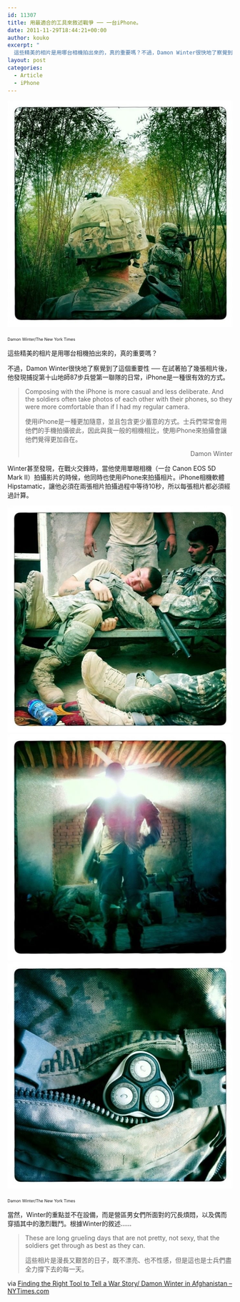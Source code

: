 ```yaml
---
id: 11307
title: 用最適合的工具來敘述戰爭 ── 一台iPhone。
date: 2011-11-29T18:44:21+00:00
author: kouko
excerpt: "
  這些精美的相片是用哪台相機拍出來的，真的重要嗎？不過，Damon Winter很快地了察覺到了這個重要性 ── 在試著拍了幾張相片後，他發現捕捉第十山地師87步兵營第一聯隊的日常，iPhone是一種很有效的方式。"
layout: post
categories:
  - Article
  - iPhone
---
```

<img alt="Finding the Right Tool Tell War Story iphone Demon Winter 01 1" border="0" class="shadow_img" src="/img/2011-11-29-finding-the-right-tool-iphone-to-tell-a-war-story/Finding-the-Right-Tool-Tell-War-Story-iphone-Demon-Winter_01-1.jpg" title="Finding-the-Right-Tool-Tell-War-Story-iphone-Demon-Winter_01-1.jpg" width="525" />

<span style="font-size: xx-small;">Damon Winter/The New York Times</span>

這些精美的相片是用哪台相機拍出來的，真的重要嗎？

不過，Damon Winter很快地了察覺到了這個重要性 ── 在試著拍了幾張相片後，他發現捕捉第十山地師87步兵營第一聯隊的日常，iPhone是一種很有效的方式。

> Composing with the iPhone is more casual and less deliberate. And the soldiers often take photos of each other with their phones, so they were more comfortable than if I had my regular camera.
>
> 使用iPhone是一種更加隨意，並且包含更少蓄意的方式。士兵們常常會用他們的手機拍攝彼此，因此與我一般的相機相比，使用iPhone來拍攝會讓他們覺得更加自在。
>
> <p style="text-align: right;">
>   Damon Winter
> </p>

Winter甚至發現，在戰火交鋒時，當他使用單眼相機（一台 Canon EOS 5D Mark II）拍攝影片的時候，他同時也使用iPhone來拍攝相片。iPhone相機軟體Hipstamatic，讓他必須在兩張相片拍攝過程中等待10秒，所以每張相片都必須經過計算。

<img alt="Finding the Right Tool Tell War Story iphone Demon Winter 10" border="0" src="/img/2011-11-29-finding-the-right-tool-iphone-to-tell-a-war-story/Finding-the-Right-Tool-Tell-War-Story-iphone-Demon-Winter_10.jpg" title="Finding-the-Right-Tool-Tell-War-Story-iphone-Demon-Winter_10.jpg" /><img alt="Finding the Right Tool Tell War Story iphone Demon Winter 16" border="0" src="/img/2011-11-29-finding-the-right-tool-iphone-to-tell-a-war-story/Finding-the-Right-Tool-Tell-War-Story-iphone-Demon-Winter_16.jpg" title="Finding-the-Right-Tool-Tell-War-Story-iphone-Demon-Winter_16.jpg" /><img alt="Finding the Right Tool Tell War Story iphone Demon Winter 11" border="0" src="/img/2011-11-29-finding-the-right-tool-iphone-to-tell-a-war-story/Finding-the-Right-Tool-Tell-War-Story-iphone-Demon-Winter_11.jpg" style="border: 0px initial initial;" title="Finding-the-Right-Tool-Tell-War-Story-iphone-Demon-Winter_11.jpg"  />

<span style="font-size: xx-small;">Damon Winter/The New York Times</span>

當然，Winter的重點並不在設備，而是營區男女們所面對的冗長煩悶，以及偶而穿插其中的激烈戰鬥。根據Winter的敘述&hellip;&hellip;

> These are long grueling days that are not pretty, not sexy, that the soldiers get through as best as they can.
>
> 這些相片是漫長又艱苦的日子，既不漂亮、也不性感，但是這也是士兵們盡全力撐下去的每一天。


<!--
<img alt="Finding the Right Tool Tell War Story iphone Demon Winter 04" border="0" src="/img/2011-11-29-finding-the-right-tool-iphone-to-tell-a-war-story/Finding-the-Right-Tool-Tell-War-Story-iphone-Demon-Winter_04.jpg" style="border: 0px initial initial;" title="Finding-the-Right-Tool-Tell-War-Story-iphone-Demon-Winter_04.jpg"  /><img alt="Finding the Right Tool Tell War Story iphone Demon Winter 02" border="0" src="/img/2011-11-29-finding-the-right-tool-iphone-to-tell-a-war-story/Finding-the-Right-Tool-Tell-War-Story-iphone-Demon-Winter_02.jpg" style="border: 0px initial initial;" title="Finding-the-Right-Tool-Tell-War-Story-iphone-Demon-Winter_02.jpg"  /><img alt="Finding the Right Tool Tell War Story iphone Demon Winter 03" border="0" src="/img/2011-11-29-finding-the-right-tool-iphone-to-tell-a-war-story/Finding-the-Right-Tool-Tell-War-Story-iphone-Demon-Winter_03.jpg" style="border: 0px initial initial;" title="Finding-the-Right-Tool-Tell-War-Story-iphone-Demon-Winter_03.jpg"  /><img alt="Finding the Right Tool Tell War Story iphone Demon Winter 05" border="0" src="/img/2011-11-29-finding-the-right-tool-iphone-to-tell-a-war-story/Finding-the-Right-Tool-Tell-War-Story-iphone-Demon-Winter_05.jpg" style="border: 0px initial initial;" title="Finding-the-Right-Tool-Tell-War-Story-iphone-Demon-Winter_05.jpg"  /><img alt="Finding the Right Tool Tell War Story iphone Demon Winter 06" border="0" src="/img/2011-11-29-finding-the-right-tool-iphone-to-tell-a-war-story/Finding-the-Right-Tool-Tell-War-Story-iphone-Demon-Winter_06.jpg" style="border: 0px initial initial;" title="Finding-the-Right-Tool-Tell-War-Story-iphone-Demon-Winter_06.jpg"  /><img alt="Finding the Right Tool Tell War Story iphone Demon Winter 07" border="0" src="/img/2011-11-29-finding-the-right-tool-iphone-to-tell-a-war-story/Finding-the-Right-Tool-Tell-War-Story-iphone-Demon-Winter_07.jpg" style="border: 0px initial initial;" title="Finding-the-Right-Tool-Tell-War-Story-iphone-Demon-Winter_07.jpg"  /><img alt="Finding the Right Tool Tell War Story iphone Demon Winter 08" border="0" src="/img/2011-11-29-finding-the-right-tool-iphone-to-tell-a-war-story/Finding-the-Right-Tool-Tell-War-Story-iphone-Demon-Winter_08.jpg" style="border: 0px initial initial;" title="Finding-the-Right-Tool-Tell-War-Story-iphone-Demon-Winter_08.jpg"  /><img alt="Finding the Right Tool Tell War Story iphone Demon Winter 09" border="0" src="/img/2011-11-29-finding-the-right-tool-iphone-to-tell-a-war-story/Finding-the-Right-Tool-Tell-War-Story-iphone-Demon-Winter_09.jpg" style="border: 0px initial initial;" title="Finding-the-Right-Tool-Tell-War-Story-iphone-Demon-Winter_09.jpg"  /><img alt="Finding the Right Tool Tell War Story iphone Demon Winter 12" border="0" src="/img/2011-11-29-finding-the-right-tool-iphone-to-tell-a-war-story/Finding-the-Right-Tool-Tell-War-Story-iphone-Demon-Winter_12.jpg" style="border: 0px initial initial;" title="Finding-the-Right-Tool-Tell-War-Story-iphone-Demon-Winter_12.jpg"  /><img alt="Finding the Right Tool Tell War Story iphone Demon Winter 13" border="0" src="/img/2011-11-29-finding-the-right-tool-iphone-to-tell-a-war-story/Finding-the-Right-Tool-Tell-War-Story-iphone-Demon-Winter_13.jpg" style="border: 0px initial initial;" title="Finding-the-Right-Tool-Tell-War-Story-iphone-Demon-Winter_13.jpg"  /><img alt="Finding the Right Tool Tell War Story iphone Demon Winter 14" border="0" src="/img/2011-11-29-finding-the-right-tool-iphone-to-tell-a-war-story/Finding-the-Right-Tool-Tell-War-Story-iphone-Demon-Winter_14.jpg" style="border: 0px initial initial;" title="Finding-the-Right-Tool-Tell-War-Story-iphone-Demon-Winter_14.jpg"  /><img alt="Finding the Right Tool Tell War Story iphone Demon Winter 15" border="0" src="/img/2011-11-29-finding-the-right-tool-iphone-to-tell-a-war-story/Finding-the-Right-Tool-Tell-War-Story-iphone-Demon-Winter_15.jpg" style="border: 0px initial initial;" title="Finding-the-Right-Tool-Tell-War-Story-iphone-Demon-Winter_15.jpg"  /><img alt="Finding the Right Tool Tell War Story iphone Demon Winter 17" border="0" src="/img/2011-11-29-finding-the-right-tool-iphone-to-tell-a-war-story/Finding-the-Right-Tool-Tell-War-Story-iphone-Demon-Winter_17.jpg" style="border: 0px initial initial;" title="Finding-the-Right-Tool-Tell-War-Story-iphone-Demon-Winter_17.jpg"  /><img alt="Finding the Right Tool Tell War Story iphone Demon Winter 18" border="0" src="/img/2011-11-29-finding-the-right-tool-iphone-to-tell-a-war-story/Finding-the-Right-Tool-Tell-War-Story-iphone-Demon-Winter_18.jpg" style="border: 0px initial initial;" title="Finding-the-Right-Tool-Tell-War-Story-iphone-Demon-Winter_18.jpg"  /><img alt="Finding the Right Tool Tell War Story iphone Demon Winter 19" border="0" src="/img/2011-11-29-finding-the-right-tool-iphone-to-tell-a-war-story/Finding-the-Right-Tool-Tell-War-Story-iphone-Demon-Winter_19.jpg" style="border: 0px initial initial;" title="Finding-the-Right-Tool-Tell-War-Story-iphone-Demon-Winter_19.jpg"  />

<span style="font-size: xx-small;">Damon Winter/The New York Times</span> -->

via&nbsp;[Finding the Right Tool to Tell a War Story/ Damon Winter in Afghanistan &#8211; NYTimes.com](http://lens.blogs.nytimes.com/2010/11/21/finding-the-right-tool-to-tell-a-war-story/?hp)

